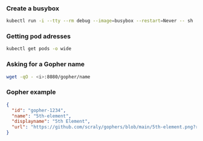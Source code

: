 ### Create a busybox

```sh
kubectl run -i --tty --rm debug --image=busybox --restart=Never -- sh
```

### Getting pod adresses

```sh
kubectl get pods -o wide
```

### Asking for a Gopher name

```sh
wget -qO - <i>:8080/gopher/name
```




### Gopher example

```json
{
  "id": "gopher-1234",
  "name": "5th-element",
  "displayname": "5th Element",
  "url": "https://github.com/scraly/gophers/blob/main/5th-element.png?raw=true"
}
```
